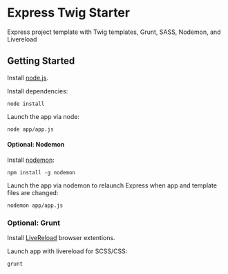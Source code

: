 Express Twig Starter
====================

Express project template with Twig templates, Grunt, SASS, Nodemon, and Livereload

Getting Started
---------------

Install [node.js](https://nodejs.org/en/).

Install dependencies:

`node install`

Launch the app via node:

`node app/app.js`

#### Optional: Nodemon

Install [nodemon](http://nodemon.io):

`npm install -g nodemon`

Launch the app via nodemon to relaunch Express when app and template files are changed:

`nodemon app/app.js`

### Optional: Grunt

Install [LiveReload](http://livereload.com) browser extentions.

Launch app with livereload for SCSS/CSS:

`grunt`
